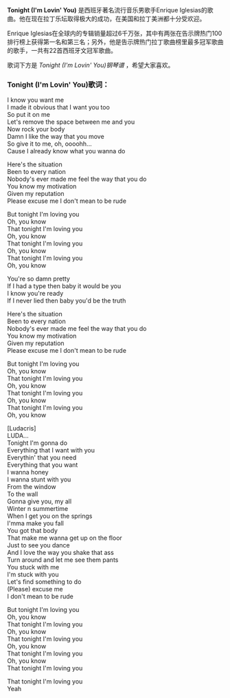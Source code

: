 

**Tonight (I'm Lovin' You)** 是西班牙著名流行音乐男歌手Enrique
Iglesias的歌曲。他在现在拉丁乐坛取得极大的成功，在美国和拉丁美洲都十分受欢迎。

  
Enrique
Iglesias在全球内的专辑销量超过6千万张，其中有两张在告示牌热门100排行榜上获得第一名和第三名；另外，他是告示牌热门拉丁歌曲榜里最多冠军歌曲的歌手，一共有22首西班牙文冠军歌曲。

  
歌词下方是 _Tonight (I'm Lovin' You)钢琴谱_ ，希望大家喜欢。

### Tonight (I'm Lovin' You)歌词：

I know you want me  
I made it obvious that I want you too  
So put it on me  
Let's remove the space between me and you  
Now rock your body  
Damn I like the way that you move  
So give it to me, oh, oooohh...  
Cause I already know what you wanna do

Here's the situation  
Been to every nation  
Nobody's ever made me feel the way that you do  
You know my motivation  
Given my reputation  
Please excuse me I don't mean to be rude

But tonight I'm loving you  
Oh, you know  
That tonight I'm loving you  
Oh, you know  
That tonight I'm loving you  
Oh, you know  
That tonight I'm loving you  
Oh, you know

You're so damn pretty  
If I had a type then baby it would be you  
I know you're ready  
If I never lied then baby you'd be the truth

Here's the situation  
Been to every nation  
Nobody's ever made me feel the way that you do  
You know my motivation  
Given my reputation  
Please excuse me I don't mean to be rude

But tonight I'm loving you  
Oh, you know  
That tonight I'm loving you  
Oh, you know  
That tonight I'm loving you  
Oh, you know  
That tonight I'm loving you  
Oh, you know

[Ludacris]  
LUDA...  
Tonight I'm gonna do  
Everything that I want with you  
Everythin' that you need  
Everything that you want  
I wanna honey  
I wanna stunt with you  
From the window  
To the wall  
Gonna give you, my all  
Winter n summertime  
When I get you on the springs  
I'mma make you fall  
You got that body  
That make me wanna get up on the floor  
Just to see you dance  
And I love the way you shake that ass  
Turn around and let me see them pants  
You stuck with me  
I'm stuck with you  
Let's find something to do  
(Please) excuse me  
I don't mean to be rude

But tonight I'm loving you  
Oh, you know  
That tonight I'm loving you  
Oh, you know  
That tonight I'm loving you  
Oh, you know  
That tonight I'm loving you  
Oh, you know  
That tonight I'm loving you

That tonight I'm loving you  
Yeah

